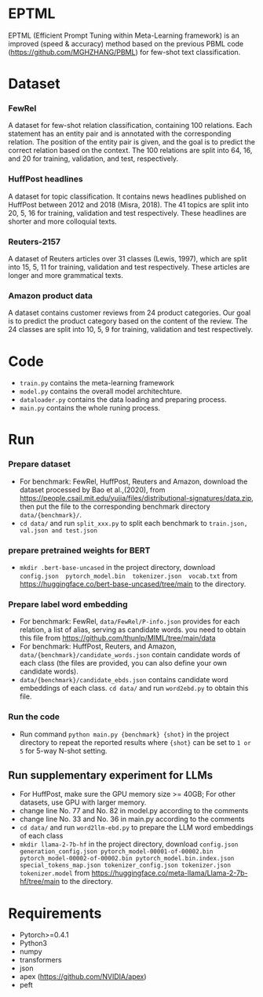 # EPTML
EPTML (Efficient Prompt Tuning within Meta-Learning framework) is an improved (speed & accuracy) method based on the previous PBML code (https://github.com/MGHZHANG/PBML) for few-shot text classification.

# Dataset
### FewRel 
A dataset for few-shot relation classification, containing 100 relations. Each statement has an entity pair and is annotated with the corresponding relation. The position of the entity pair is given, and the goal is to predict the correct relation based on the context. The 100 relations are split into 64, 16, and 20 for training, validation, and test, respectively. 

### HuffPost headlines 
A dataset for topic classification. It contains news headlines published on HuffPost between 2012 and 2018 (Misra, 2018). The 41 topics are split into 20, 5, 16 for training, validation and test respectively. These headlines are shorter and more colloquial texts.

### Reuters-2157 
A dataset of Reuters articles over 31 classes (Lewis, 1997), which are split into 15, 5, 11 for training, validation and test respectively. These articles are longer and more grammatical texts.

### Amazon product data 
A dataset contains customer reviews from 24 product categories. Our goal is to predict the product category based on the content of the review. The 24 classes are split into 10, 5, 9 for training, validation and test respectively.


# Code
+ `train.py` contains the meta-learning framework
+ `model.py` contains the overall model architechture.
+ `dataloader.py` contains the data loading and preparing process.
+ `main.py` contains the whole runing process.

# Run

### Prepare dataset
+ For benchmark: FewRel, HuffPost, Reuters and Amazon, download the dataset processed by Bao et al.,(2020), from https://people.csail.mit.edu/yujia/files/distributional-signatures/data.zip, then put the file to the corresponding benchmark directory `data/{benchmark}/`.
+ `cd data/` and run `split_xxx.py` to split each benchmark to `train.json, val.json and test.json`

### prepare pretrained weights for BERT
+ `mkdir .bert-base-uncased` in the project directory, download `config.json  pytorch_model.bin  tokenizer.json  vocab.txt` from https://huggingface.co/bert-base-uncased/tree/main to the directory.

### Prepare label word embedding
+ For benchmark: FewRel, `data/FewRel/P-info.json` provides for each relation, a list of alias, serving as candidate words. you need to obtain this file from https://github.com/thunlp/MIML/tree/main/data
+ For benchmark: HuffPost, Reuters, and Amazon, `data/{benchmark}/candidate_words.json` contain candidate words of each class (the files are provided, you can also define your own candidate words).
+ `data/{benchmark}/candidate_ebds.json` contains candidate word embeddings of each class.  `cd data/` and run `word2ebd.py` to obtain this file.

### Run the code
+ Run command `python main.py {benchmark} {shot}` in the project directory to repeat the reported results where `{shot}` can be set to `1 or 5` for 5-way N-shot setting.

## Run supplementary experiment for LLMs
+ For HuffPost, make sure the GPU memory size >= 40GB; For other datasets, use GPU with larger memory.
+ change line No. 77 and No. 82 in model.py according to the comments
+ change line No. 33 and No. 36 in main.py according to the comments
+ `cd data/` and run `word2llm-ebd.py` to prepare the LLM word embeddings of each class 
+ `mkdir llama-2-7b-hf` in the project directory, download `config.json generation_config.json pytorch_model-00001-of-00002.bin pytorch_model-00002-of-00002.bin pytorch_model.bin.index.json special_tokens_map.json tokenizer_config.json tokenizer.json tokenizer.model` from https://huggingface.co/meta-llama/Llama-2-7b-hf/tree/main to the directory.

# Requirements
+ Pytorch>=0.4.1
+ Python3
+ numpy
+ transformers
+ json
+ apex (https://github.com/NVIDIA/apex)
+ peft
